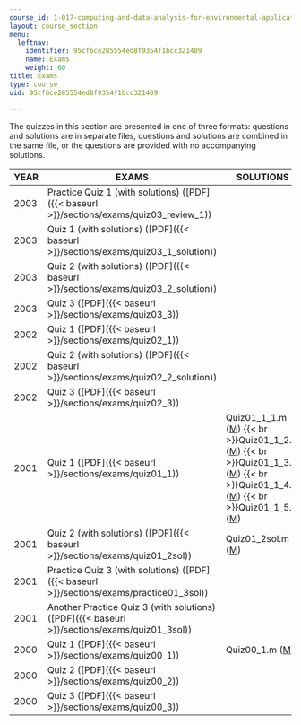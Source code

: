 ```yaml
---
course_id: 1-017-computing-and-data-analysis-for-environmental-applications-fall-2003
layout: course_section
menu:
  leftnav:
    identifier: 95cf6ce285554ed8f9354f1bcc321409
    name: Exams
    weight: 60
title: Exams
type: course
uid: 95cf6ce285554ed8f9354f1bcc321409

---
```


The quizzes in this section are presented in one of three formats: questions and solutions are in separate files, questions and solutions are combined in the same file, or the questions are provided with no accompanying solutions.

| YEAR | EXAMS | SOLUTIONS |
| --- | --- | --- |
| 2003 | Practice Quiz 1 (with solutions) ([PDF]({{< baseurl >}}/sections/exams/quiz03_review_1)) | &nbsp; |
| 2003 | Quiz 1 (with solutions) ([PDF]({{< baseurl >}}/sections/exams/quiz03_1_solution)) | &nbsp; |
| 2003 | Quiz 2 (with solutions) ([PDF]({{< baseurl >}}/sections/exams/quiz03_2_solution)) | &nbsp; |
| 2003 | Quiz 3 ([PDF]({{< baseurl >}}/sections/exams/quiz03_3)) | &nbsp; |
| 2002 | Quiz 1 ([PDF]({{< baseurl >}}/sections/exams/quiz02_1)) | &nbsp; |
| 2002 | Quiz 2 (with solutions) ([PDF]({{< baseurl >}}/sections/exams/quiz02_2_solution)) | &nbsp; |
| 2002 | Quiz 3 ([PDF]({{< baseurl >}}/sections/exams/quiz02_3)) | &nbsp; |
| 2001 | Quiz 1 ([PDF]({{< baseurl >}}/sections/exams/quiz01_1)) | Quiz01\_1\_1.m ([M](/courses/civil-and-environmental-engineering/1-017-computing-and-data-analysis-for-environmental-applications-fall-2003/exams/Quiz01_1_1.m))  {{< br >}}Quiz01\_1\_2.m ([M](/courses/civil-and-environmental-engineering/1-017-computing-and-data-analysis-for-environmental-applications-fall-2003/exams/Quiz01_1_2.m))  {{< br >}}Quiz01\_1\_3.m ([M](/courses/civil-and-environmental-engineering/1-017-computing-and-data-analysis-for-environmental-applications-fall-2003/exams/Quiz01_1_3.m))  {{< br >}}Quiz01\_1\_4.m ([M](/courses/civil-and-environmental-engineering/1-017-computing-and-data-analysis-for-environmental-applications-fall-2003/exams/Quiz01_1_4.m))  {{< br >}}Quiz01\_1\_5.m ([M](/courses/civil-and-environmental-engineering/1-017-computing-and-data-analysis-for-environmental-applications-fall-2003/exams/Quiz01_1_5.m)) |
| 2001 | Quiz 2 (with solutions) ([PDF]({{< baseurl >}}/sections/exams/quiz01_2sol)) | Quiz01\_2sol.m ([M](/courses/civil-and-environmental-engineering/1-017-computing-and-data-analysis-for-environmental-applications-fall-2003/exams/Quiz01_2sol.m)) |
| 2001 | Practice Quiz 3 (with solutions) ([PDF]({{< baseurl >}}/sections/exams/practice01_3sol)) | &nbsp; |
| 2001 | Another Practice Quiz 3 (with solutions) ([PDF]({{< baseurl >}}/sections/exams/quiz01_3sol)) | &nbsp; |
| 2000 | Quiz 1 ([PDF]({{< baseurl >}}/sections/exams/quiz00_1)) | Quiz00\_1.m ([M](/courses/civil-and-environmental-engineering/1-017-computing-and-data-analysis-for-environmental-applications-fall-2003/exams/Quiz00_1.m)) |
| 2000 | Quiz 2 ([PDF]({{< baseurl >}}/sections/exams/quiz00_2)) | &nbsp; |
| 2000 | Quiz 3 ([PDF]({{< baseurl >}}/sections/exams/quiz00_3)) |